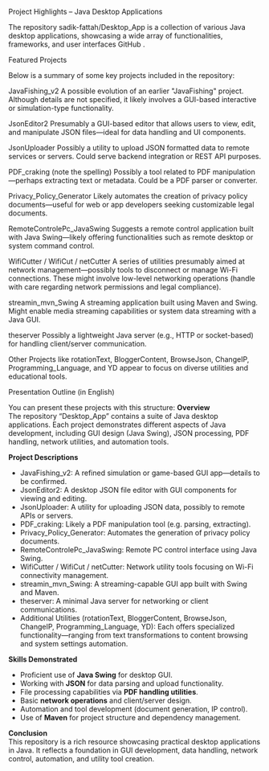 Project Highlights – Java Desktop Applications

The repository sadik-fattah/Desktop_App is a collection of various Java desktop applications, showcasing a wide array of functionalities, frameworks, and user interfaces 
GitHub
.

Featured Projects

Below is a summary of some key projects included in the repository:

JavaFishing_v2
A possible evolution of an earlier "JavaFishing" project. Although details are not specified, it likely involves a GUI-based interactive or simulation-type functionality.

JsonEditor2
Presumably a GUI-based editor that allows users to view, edit, and manipulate JSON files—ideal for data handling and UI components.

JsonUploader
Possibly a utility to upload JSON formatted data to remote services or servers. Could serve backend integration or REST API purposes.

PDF_craking (note the spelling)
Possibly a tool related to PDF manipulation—perhaps extracting text or metadata. Could be a PDF parser or converter.

Privacy_Policy_Generator
Likely automates the creation of privacy policy documents—useful for web or app developers seeking customizable legal documents.

RemoteControlePc_JavaSwing
Suggests a remote control application built with Java Swing—likely offering functionalities such as remote desktop or system command control.

WifiCutter / WifiCut / netCutter
A series of utilities presumably aimed at network management—possibly tools to disconnect or manage Wi-Fi connections. These might involve low-level networking operations (handle with care regarding network permissions and legal compliance).

streamin_mvn_Swing
A streaming application built using Maven and Swing. Might enable media streaming capabilities or system data streaming with a Java GUI.

theserver
Possibly a lightweight Java server (e.g., HTTP or socket-based) for handling client/server communication.

Other Projects like rotationText, BloggerContent, BrowseJson, ChangeIP, Programming_Language, and YD appear to focus on diverse utilities and educational tools.

Presentation Outline (in English)

You can present these projects with this structure:
**Overview**  
The repository “Desktop_App” contains a suite of Java desktop applications. Each project demonstrates different aspects of Java development, including GUI design (Java Swing), JSON processing, PDF handling, network utilities, and automation tools.

**Project Descriptions**  
- JavaFishing_v2: A refined simulation or game-based GUI app—details to be confirmed.  
- JsonEditor2: A desktop JSON file editor with GUI components for viewing and editing.  
- JsonUploader: A utility for uploading JSON data, possibly to remote APIs or servers.  
- PDF_craking: Likely a PDF manipulation tool (e.g. parsing, extracting).  
- Privacy_Policy_Generator: Automates the generation of privacy policy documents.  
- RemoteControlePc_JavaSwing: Remote PC control interface using Java Swing.  
- WifiCutter / WifiCut / netCutter: Network utility tools focusing on Wi-Fi connectivity management.  
- streamin_mvn_Swing: A streaming-capable GUI app built with Swing and Maven.  
- theserver: A minimal Java server for networking or client communications.  
- Additional Utilities (rotationText, BloggerContent, BrowseJson, ChangeIP, Programming_Language, YD): Each offers specialized functionality—ranging from text transformations to content browsing and system settings automation.

**Skills Demonstrated**  
- Proficient use of **Java Swing** for desktop GUI.  
- Working with **JSON** for data parsing and upload functionality.  
- File processing capabilities via **PDF handling utilities**.  
- Basic **network operations** and client/server design.  
- Automation and tool development (document generation, IP control).  
- Use of **Maven** for project structure and dependency management.

**Conclusion**  
This repository is a rich resource showcasing practical desktop applications in Java. It reflects a foundation in GUI development, data handling, network control, automation, and utility tool creation.
